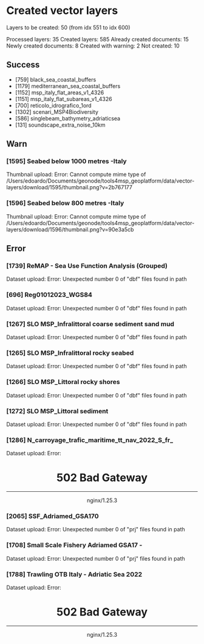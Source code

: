 # Created vector layers

Layers to be created: 50 (from idx 551 to idx 600)

Processed layers: 35
Created layers: 585
Already created documents: 15
Newly created documents: 8
Created with warning: 2
Not created: 10

## Success

- [759] black_sea_coastal_buffers
- [1179] mediterranean_sea_coastal_buffers
- [1152] msp_italy_flat_areas_v1_4326
- [1151] msp_italy_flat_subareas_v1_4326
- [700] reticolo_idrografico_1ord
- [1302] scenari_MSP4Biodiversity
- [586] singlebeam_bathymetry_adriaticsea
- [131] soundscape_extra_noise_10km

## Warn

### [1595] Seabed below 1000 metres -Italy

Thumbnail upload: Error: Cannot compute mime type of /Users/edoardo/Documents/geonode/tools4msp_geoplatform/data/vector-layers/download/1595/thumbnail.png?v=2b767177

### [1596] Seabed below 800 metres -Italy

Thumbnail upload: Error: Cannot compute mime type of /Users/edoardo/Documents/geonode/tools4msp_geoplatform/data/vector-layers/download/1596/thumbnail.png?v=90e3a5cb

## Error

### [1739] ReMAP - Sea Use Function Analysis (Grouped)

Dataset upload: Error: Unexpected number 0 of "dbf" files found in path

### [696] Reg01012023_WGS84

Dataset upload: Error: Unexpected number 0 of "dbf" files found in path

### [1267] SLO MSP_Infralittoral coarse sediment sand mud

Dataset upload: Error: Unexpected number 0 of "dbf" files found in path

### [1265] SLO MSP_Infralittoral rocky seabed

Dataset upload: Error: Unexpected number 0 of "dbf" files found in path

### [1266] SLO MSP_Littoral rocky shores

Dataset upload: Error: Unexpected number 0 of "dbf" files found in path

### [1272] SLO MSP_Littoral sediment

Dataset upload: Error: Unexpected number 0 of "dbf" files found in path

### [1286] N_carroyage_trafic_maritime_tt_nav_2022_S_fr_

Dataset upload: Error: <html>
<head><title>502 Bad Gateway</title></head>
<body>
<center><h1>502 Bad Gateway</h1></center>
<hr><center>nginx/1.25.3</center>
</body>
</html>


### [2065] SSF_Adriamed_GSA170

Dataset upload: Error: Unexpected number 0 of "prj" files found in path

### [1708] Small Scale Fishery Adriamed GSA17 -

Dataset upload: Error: Unexpected number 0 of "prj" files found in path

### [1788] Trawling OTB Italy - Adriatic Sea 2022

Dataset upload: Error: <html>
<head><title>502 Bad Gateway</title></head>
<body>
<center><h1>502 Bad Gateway</h1></center>
<hr><center>nginx/1.25.3</center>
</body>
</html>

